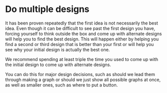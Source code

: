 # Do multiple designs

It has been proven repeatedly that the first idea is not necessarily the best idea. Even though it can be difficult to see past the first design you have, forcing yourself to think outside the box and come up with alternate designs will help you to find the best design. This will happen either by helping you find a second or third design that is better than your first or will help you see why your initial design is actually the best one. 

We recommend spending at least triple the time you used to come up with the initial design to come up with alternate designs.

You can do this for major design decisions, such as should we lead them through making a graph or should we just show all possible graphs at once, as well as smaller ones, such as where to put a button.

